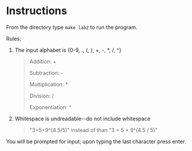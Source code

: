 # Instructions
From the directory type `make lab2` to run the program.


Rules:

1. The input alphabet is {0-9, ., (, ), +, -, *, /, ^}

	> Addition: +
	>
	> Subtraction: -
	>
	> Multiplication: *
	>
	> Division: /
	>
	> Exponentiation: ^

2. Whitespace is undreadable--do not include whitespace

	> "3+5+9^(4.5/5)" instead of than "3 + 5 + 9^(4.5 / 5)"


You will be prompted for input; upon typing the last character press enter.
